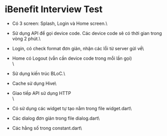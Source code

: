 # iBenefit Interview Test

- Có 3 screen: Splash, Login và Home screen.\

- Sử dụng API để gọi device code. Các device code sẽ có thời gian trong vòng 2 phút.\

- Login, có check format đơn giản, nhận các lỗi từ server gửi về\

- Home có Logout (vẫn cần device code trong mỗi lần gọi)\
\
- Sử dụng kiến trúc BLoC.\

- Cache sử dụng Hive\

- Giao tiếp API sử dụng HTTP\
\
- Có sử dụng các widget tự tạo nằm trong file widget.dart\

- Các dialog đơn giản trong file dialog.dart\

- Các hằng số trong constant.dart\
